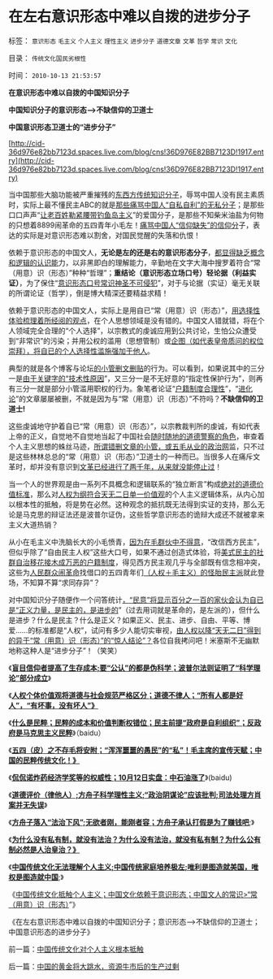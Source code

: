 # 在左右意识形态中难以自拨的进步分子

标签： `意识形态` `毛主义` `个人主义` `理性主义` `进步分子` `道德文章` `文革` `哲学` `常识` `文化` 

目录： `传统文化国民劣根性`

时间： `2010-10-13 21:53:57`

**在意识形态中难以自拨的中国知识分子**

**中国知识分子的意识形态——>不缺信仰的卫道士**

**中国意识形态卫道士的“进步分子”**

[http://cid-36d976e82bb7123d.spaces.live.com/blog/cns!36D976E82BB7123D!1917.entry](http://cid-36d976e82bb7123d.spaces.live.com/blog/cns!36D976E82BB7123D!1917.entry)

当中国那些大脑功能被严重摧残的[东西方传统知识分子](../../../2010/5/13/东西方传统文化垃圾取长补短发挥余热.md)，辱骂中国人没有民主素质时，实际上最不懂民主ABC的就是[那些痛骂中国人“自私自利”的无私分子](../../../2010/9/25/进步的障碍可能是所谓的“人民群众”.md)；是那些口口声声“[让老百姓勒紧腰带钓鱼岛主义](http://cid-36d976e82bb7123d.spaces.live.com/blog/cns!36D976E82BB7123D!1822.entry)”的爱国分子，是那些不知柴米油盐为何物的只想着8899闹革命的五四青年小毛左！[痛骂中国人“信仰缺失”的信仰分](../../../2009/4/11/大学无书：中国信仰缺失是一个伪命题.md)子，表达的实际是对意识形态难以割舍，对国民觉醒的失落和仇恨！

依赖于意识形态的中国文人，**无论是左的还是右的意识形态分子**，[都显得缺乏概念和逻辑的认识能](../../../2010/9/30/波普尔证伪，逻辑残缺人士的自闭长城.md)力，以非黑即白的理解能力，辛勤地在文字大海中搜罗着符合“常（用意）识（形态）”种种“哲理”；**重结论（意识形态立场口号）轻论据（利益实证）**，为了保住“[意识形态口号常识神圣不可侵犯](http://hi.baidu.com/darthchn/blog/item/4c69f2376ee8e5d5a3cc2bd6.html)”，对于与论据（实证）毫无关联的所谓论证（哲学），倒是博大精深还要精益求精！

依赖于意识形态的中国文人，实际上是用自已“常（用意）识（形态）”，[用选择性体验梳理着所经阅的观点](../../../2010/7/14/大历史观，付里叶变换的采样之疑证和实证.md)，在个人思想领域是没有错的。中国文人错就错，将在个人领域完全合理的“个人选择”，以宗教式的虔诚应用到公共讨论，生怕公众遭受到“非常识”的污染；并用公权的滥用（思想管制）或[企图（如代表皇帝质问的权位崇拜），将自已的个人选择性滥施强加于他人](../../../2009/8/10/舆论层精神抵抗法.md)。

典型的就是各个博客与论坛[的小管删文删贴](../../../2009/7/13/删文删贴二三事之成长的烦恼.md)的行为。可以看到，如果说其中的三分一是[由于关键字的“技术性原因](../../../2009/7/6/中小学语文教育或应与时俱进讲政治.md)”，又三分一是不无好意的“指定性保护行为”，则再有三分一就是部分小管滥用职权的行为。象笔者论证“[户籍制度合理性](http://cid-36d976e82bb7123d.spaces.live.com/blog/cns!36D976E82BB7123D!1575.entry)”，“[进化论](http://darthvad.blog.sohu.com/132380995.html)”的文章屡屡被删，不就是因为与“常（用意）识（形态）”不符吗？**不缺信仰的卫道士!**

这些虔诚地守护着自已“常（用意）识（形态）”，以宗教裁判所的虔诚，有如代表上帝的正义，自觉地不自觉地当起了中国社会[随时随地的道德警察的角色](../../../2010/6/23/“讲道德者”最缺德.md)，审查着个人主义思想的蛛丝马迹，[所谓错删文章的小管，或五毛从业的政治网](../../../2009/10/27/上头也许不高兴，下头人就难做.md)监，只不过是这些林林总总的“常（用意）识（形态）”卫道士的一种而已。当很多人在痛斥文革时，却并没有意识到[文革已经进行了两千年，从来就没能停止过](../../../2010/7/22/唐骏吹牛是小过，文革攻讦是大错.md)！

当一个人的世界观是由一系列不具概念和逻辑联系的“独立断言”构成[绝对的道德价值标准](../../../2009/3/11/信仰，个人世界观的基础断言；不是绝对的道德标准.md)，那么对[人权为纲符合天无二日单一价值观](../../../2010/6/11/“天无二日，法无二纲”波普尔法则的弱点.md)的个人主义逻辑体系，从内心加以根本性的抵触，将是势在必然。这种观念的抵抗既无法得到实证的支持，那么无论是马克思的辩证法还是波普尔证伪，这些哲学意识形态的诡辩大成还不就被拿来主义大道热销？

从小在毛主义中洗脑长大的小毛愤青，[因为在毛群伙中不得意](http://hi.baidu.com/darthchn/blog/item/0c1a63b59081627a8bd4b2bc.html)，“改信西方民主”，但似乎除了“自由民主人权”这些大口号，如果不通过创造式体验，将[美式民主的社群自治移花接木成万恶的户籍制度](../../../2009/3/8/社区自治之户籍制度与民主人权的关系.md)，得见西方民主观几乎与全部既有信念相冲突，这些为[人民群众闹革命](../../../2010/9/25/进步的障碍可能是所谓的“人民群众”.md)找借口的五四青年们[（人权＋毛主义）的怪胎民主派](../../../2010/5/20/人民领袖人民爱，人民领袖爱人民.md)就此登场，不知算不算“求同存异”？

对中国知识分子随便作一个问答统计[，“民意”将显示百分之一百的家伙会认为自已是“正义力量，是民主的，是进步的](../../../2009/11/14/正义感也可以变得非常可怕.md)”（过去用词就是革命的，是左派的），但什么是进步？什么是民主？什么是正义？如果正义、民主、进步、自由、平等、博爱……的标准都是“人权”，试问有多少人能切实审视，[由人权以降“天无二日”得到的异于“常（用意）识（形态）”的“惊人结论”？](../../../2010/6/25/政治家是开发政治利益的专家.md)各位自我拷问吧！米塞斯不无幽默地称这种人是“进步分子”！（笑笑）

《[**盲目信仰者提高了生存成本;要“公认”的都是伪科学；波普尔法则证明了“科学理论”部分成立**](../../../2010/6/19/数学滥用令社会科盲化.md)》

《[**人权个体价值观将道德与社会规范严格区分；道德不律人；“所有人都是好人”，“有坏事，没有坏人”》**](http://hi.baidu.com/darthchn/blog/item/ef023c347188ec1e90ef39a2.html)

《[**什么是民粹；民粹的成本和价值判断权错位；民主前提“政府是自利组织”；反政府是马克思主义民粹**](http://hi.baidu.com/darthchn/blog/item/7b542e0b89e5311094ca6b78.html)》（baidu）

《[**五四（皮）之不存毛将安附；“浑浑噩噩的愚民”的“私”！毛主席的宣传天赋；中国的民粹传统文化！》**](../../../2010/10/11/五四皮之不存毛将安附.md)

《[**侃侃诺炸药经济学奖等的权威性；10月12日实盘：中石油涨了**](http://hi.baidu.com/darthchn/blog/item/e87bb7f5c36fb961dcc4744f.html)》(baidu)

《[**道德评价（律他人）;方舟子科学理性主义;“政治阴谋论”应该批判;司法处理方肖案并无失误**](http://hi.baidu.com/darthchn/blog/item/e734ef4f3585c506b2de052a.html)》

《[**方舟子落入“法治下风”;无欲者刚，能刚者容；方舟子承认打假是为了赚钱吧**](../../../2010/10/12/无欲者刚，能刚者容；方舟子赚点钱吧，不丢人的.md);》

《[**为什么没有私有制，就没有法治？为什么没有法治，就没有私有制？为什么公有制必然是人治皇治？》**](../../../2010/10/12/没有私有制，就没有法治.md)

《[**中国传统文化无法理解个人主义;中国传统家庭培养极左;唯利是图造就美国，唯权是图造就中国**](http://blog.sina.com.cn/s/blog_5563a64d0100lt0f.html);》

《[中国传统文化抵触个人主义；中国文化依赖于意识形态；中国文人的常识>“常（用意）识（形态）](../../../2010/10/13/中国传统文化对个人主义根本抵触.md)”》

《在左右意识形态中难以自拨的中国知识分子；意识形态——>不缺信仰的卫道士；中国意识形态的进步分子》



前一篇：[中国传统文化对个人主义根本抵触](../../../2010/10/13/中国传统文化对个人主义根本抵触.md)

后一篇：[中国的黄金将大跳水，资源牛市后的生产过剩](../../../2010/10/14/中国的黄金将大跳水，资源牛市后的生产过剩.md)